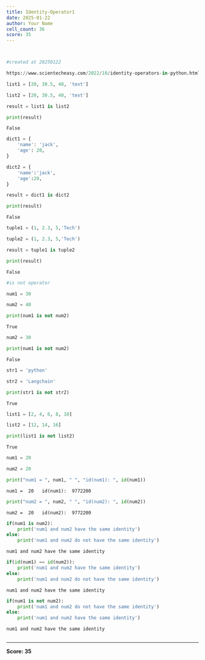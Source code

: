 ```yaml
---
title: Identity-Operator1
date: 2025-01-22
author: Your Name
cell_count: 36
score: 35
---
```


```python

```


```python

```


```python
#created at 20250122
```


```python
https://www.scientecheasy.com/2022/10/identity-operators-in-python.html/
```


```python
list1 = [20, 30.5, 40, 'text'] 
```


```python
list2 = [20, 30.5, 40, 'text']
```


```python
result = list1 is list2
```


```python
print(result)
```

    False



```python
dict1 = {
    'name': 'jack',
    'age': 20,
}
```


```python
dict2 = {
    'name':'jack',
    'age':20,
}

```


```python
result = dict1 is dict2
```


```python
print(result)
```

    False



```python
tuple1 = (1, 2.3, 5,'Tech')
```


```python
tuple2 = (1, 2.3, 5,'Tech')
```


```python
result = tuple1 is tuple2
```


```python
print(result)
```

    False



```python
#is not operator
```


```python
num1 = 30
```


```python
num2 = 40
```


```python
print(num1 is not num2)
```

    True



```python
num2 = 30
```


```python
print(num1 is not num2)
```

    False



```python
str1 = 'python'
```


```python
str2 = 'Langchain'
```


```python
print(str1 is not str2)
```

    True



```python
list1 = [2, 4, 6, 8, 10]
```


```python
list2 = [12, 14, 16]
```


```python
print(list1 is not list2)
```

    True



```python
num1 = 20
```


```python
num2 = 20
```


```python
print("num1 = ", num1, " ", "id(num1): ", id(num1))
```

    num1 =  20   id(num1):  9772200



```python
print("num2 = ", num2, " ", "id(num2): ", id(num2))
```

    num2 =  20   id(num2):  9772200



```python
if(num1 is num2):
    print('num1 and num2 have the same identity')
else:
    print('num1 and num2 do not have the same identity')
```

    num1 and num2 have the same identity



```python
if(id(num1) == id(num2)):
    print('num1 and num2 have the same identity')
else:
    print('num1 and num2 do not have the same identity')
```

    num1 and num2 have the same identity



```python
if(num1 is not num2):
    print('num1 and num2 do not have the same identity')
else:
    print('num1 and num2 have the same identity')

```

    num1 and num2 have the same identity



```python

```


---
**Score: 35**